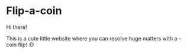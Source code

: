 # Flip-a-coin

Hi there!

This is a cute little website where you can resolve huge matters with a - coin flip! :D
